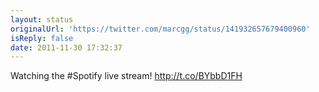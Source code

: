 ```yaml
---
layout: status
originalUrl: 'https://twitter.com/marcgg/status/141932657679400960'
isReply: false
date: 2011-11-30 17:32:37
---
```


Watching the #Spotify live stream!  http://t.co/BYbbD1FH
